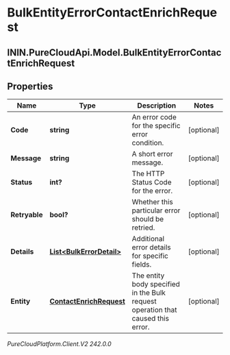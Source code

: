 # BulkEntityErrorContactEnrichRequest

## ININ.PureCloudApi.Model.BulkEntityErrorContactEnrichRequest

## Properties

|Name | Type | Description | Notes|
|------------ | ------------- | ------------- | -------------|
| **Code** | **string** | An error code for the specific error condition. | [optional] |
| **Message** | **string** | A short error message. | [optional] |
| **Status** | **int?** | The HTTP Status Code for the error. | [optional] |
| **Retryable** | **bool?** | Whether this particular error should be retried. | [optional] |
| **Details** | [**List&lt;BulkErrorDetail&gt;**](BulkErrorDetail) | Additional error details for specific fields. | [optional] |
| **Entity** | [**ContactEnrichRequest**](ContactEnrichRequest) | The entity body specified in the Bulk request operation that caused this error. | [optional] |



_PureCloudPlatform.Client.V2 242.0.0_

